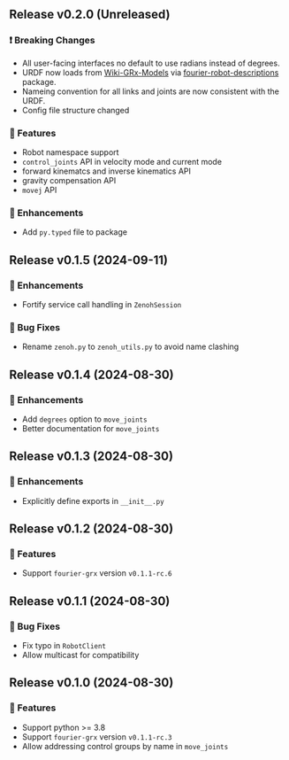 ## Release v0.2.0 (Unreleased)

### ❗ Breaking Changes

- All user-facing interfaces no default to use radians instead of degrees.
- URDF now loads from [Wiki-GRx-Models](https://github.com/FFTAI/Wiki-GRx-Models) via [fourier-robot-descriptions](https://pypi.org/project/fourier-robot-descriptions/) package.
- Nameing convention for all links and joints are now consistent with the URDF.
- Config file structure changed

### 🚀 Features

- Robot namespace support
- `control_joints` API in velocity mode and current mode
- forward kinematcs and inverse kinematics API
- gravity compensation API
- `movej` API


### 💪 Enhancements

- Add `py.typed` file to package

## Release v0.1.5 (2024-09-11)

### 💪 Enhancements

- Fortify service call handling in `ZenohSession`

### 🐛 Bug Fixes

- Rename `zenoh.py` to `zenoh_utils.py` to avoid name clashing


## Release v0.1.4 (2024-08-30)

### 💪 Enhancements

- Add `degrees` option to `move_joints`
- Better documentation for `move_joints`

## Release v0.1.3 (2024-08-30)

### 💪 Enhancements

- Explicitly define exports in `__init__.py`

## Release v0.1.2 (2024-08-30)

### 🚀 Features

- Support `fourier-grx` version `v0.1.1-rc.6`

## Release v0.1.1 (2024-08-30)

### 🐛 Bug Fixes

- Fix typo in `RobotClient`
- Allow multicast for compatibility

## Release v0.1.0 (2024-08-30)

### 🚀 Features

- Support python >= 3.8
- Support `fourier-grx` version `v0.1.1-rc.3`
- Allow addressing control groups by name in `move_joints`

